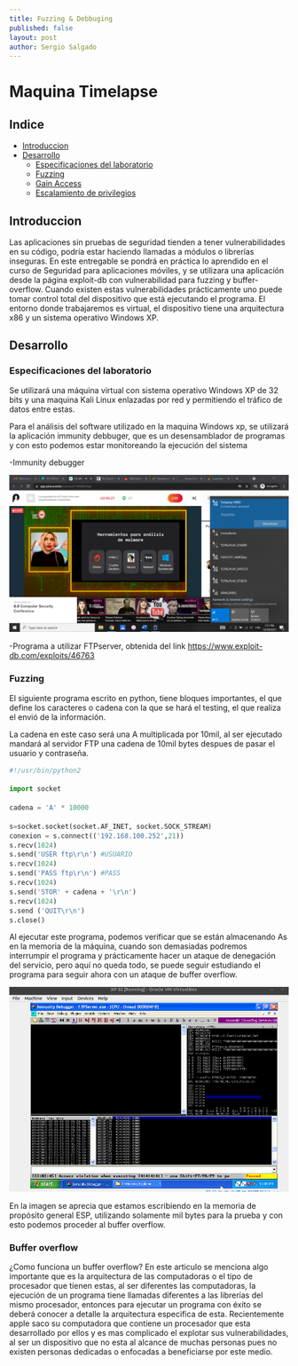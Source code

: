 ```yaml
---
title: Fuzzing & Debbuging
published: false
layout: post
author: Sergio Salgado
---
```

# [](#header-1)Maquina Timelapse

## [](#header-2)Indice
- <a href="#introduccion">Introduccion</a>
- <a href="#desarrollo">Desarrollo</a>
  - <a href="#Especificaciones_del_laboratorio">Especificaciones del laboratorio</a>
  - <a href="#fuzzing">Fuzzing</a>
  - <a href="#gain_access">Gain Access</a>
  - <a href="#privilege_scalation">Escalamiento de privilegios</a>

## [](#header-2)<a id="introduccion">Introduccion</a>
Las aplicaciones sin pruebas de seguridad tienden a tener vulnerabilidades en su código, podría
estar haciendo llamadas a módulos o librerías inseguras. En este entregable se pondrá en práctica lo
aprendido en el curso de Seguridad para aplicaciones móviles, y se utilizara una aplicación desde la
página exploit-db con vulnerabilidad para fuzzing y buffer-overflow.
Cuando existen estas vulnerabilidades prácticamente uno puede tomar control total del dispositivo
que está ejecutando el programa.
El entorno donde trabajaremos es virtual, el dispositivo tiene una arquitectura x86 y un sistema
operativo Windows XP.

## [](#header-2)<a id="desarrollo">Desarrollo</a>
### [](#header-3)<a id="Especificaciones_del_laboratorio">Especificaciones del laboratorio</a>
Se utilizará una máquina virtual con sistema operativo Windows XP de 32 bits y una maquina Kali Linux enlazadas por red y permitiendo el tráfico de datos entre estas.

Para el análisis del software utilizado en la maquina Windows xp, se utilizará la aplicación immunity debbuger, que es un desensamblador de programas y con esto podemos estar monitoreando la ejecución del sistema

-Immunity debugger

![Debbuging Tools](../_posts/images/fuzzing&debbuging/debbug_tools.png)

-Programa a utilizar FTPserver, obtenida del link https://www.exploit-db.com/exploits/46763

### [](#header-3)<a id="fuzzing">Fuzzing</a>
El siguiente programa escrito en python, tiene bloques importantes, el que define los caracteres o cadena con la que se hará el testing, el que realiza el envió de la información.

La cadena en este caso será una A multiplicada por 10mil, al ser ejecutado mandará al servidor FTP una cadena de 10mil bytes despues de pasar el usuario y contraseña.

```py
#!/usr/bin/python2

import socket

cadena = 'A' * 10000

s=socket.socket(socket.AF_INET, socket.SOCK_STREAM)
conexion = s.connect(('192.168.100.252',21))
s.recv(1024)
s.send('USER ftp\r\n') #USUARIO
s.recv(1024)
s.send('PASS ftp\r\n') #PASS
s.recv(1024)
s.send('STOR' + cadena + '\r\n')
s.recv(1024)
s.send ('QUIT\r\n')
s.close()
```

Al ejecutar este programa, podemos verificar que se están almacenando As en la memoria de la máquina, cuando son demasiadas podremos interrumpir el programa y prácticamente hacer un ataque de denegación del servicio, pero aquí no queda todo, se puede seguir estudiando el programa para seguir ahora con un ataque de buffer overflow. 

![Fuzzing Test 1](../_posts/images/fuzzing&debbuging/fuzzing_1.png)

En la imagen se aprecia que estamos escribiendo en la memoria de propósito general ESP, utilizando solamente mil bytes para la prueba y con esto podemos proceder al buffer overflow.

### [](#header-3)<a id="fuzzing">Buffer overflow</a>
¿Como funciona un buffer overflow? En este articulo se menciona algo importante que es la arquitectura de las computadoras o el tipo de procesador que tienen estas, al ser diferentes las computadoras, la ejecución de un programa tiene llamadas diferentes a las librerías del mismo procesador, entonces para ejecutar un programa con éxito se deberá conocer a detalle la arquitectura especifica de esta. Recientemente apple saco su computadora que contiene un procesador que esta desarrollado por ellos y es mas complicado el explotar sus vulnerabilidades, al ser un dispositivo que no esta al alcance de muchas personas pues no existen personas dedicadas o enfocadas a beneficiarse por este medio.